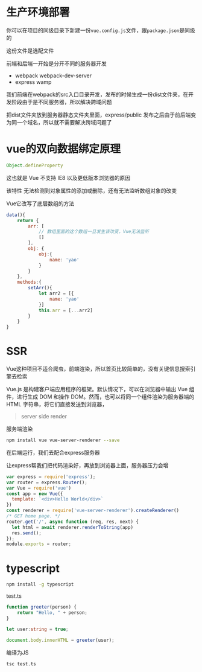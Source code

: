 # 生产环境部署

你可以在项目的同级目录下新建一份`vue.config.js`文件，跟`package.json`是同级的

这份文件是选配文件

前端和后端一开始是分开不同的服务器开发

- webpack webpack-dev-server
- express wamp

我们前端在webpack的src入口目录开发，发布的时候生成一份dist文件夹，在开发阶段由于是不同服务器，所以解决跨域问题

把dist文件夹放到服务器静态文件夹里面，express/public
发布之后由于前后端变为同一个域名，所以就不需要解决跨域问题了

# vue的双向数据绑定原理

```js
Object.defineProperty
```
这也就是 Vue 不支持 IE8 以及更低版本浏览器的原因

该特性 无法检测到对象属性的添加或删除，还有无法监听数组对象的改变

Vue它改写了底层数组的方法

```js
data(){
    return {
        arr: [
            // 数组里面的这个数组一旦发生该改变，Vue无法监听
            []
        ],
        obj: {
            obj:{
                name: 'yao'
            }
        }
    },
    methods:{
        setArr(){
            let arr2 = [{
                name: 'yao'
            }]
            this.arr = [...arr2]
        }
    }
}
```

# SSR

Vue这种项目不适合爬虫，前端渲染，所以首页比较简单的，没有关键信息搜索引擎去检索

Vue.js 是构建客户端应用程序的框架。默认情况下，可以在浏览器中输出 Vue 组件，进行生成 DOM 和操作 DOM。然而，也可以将同一个组件渲染为服务器端的 HTML 字符串，将它们直接发送到浏览器，

> server side render

服务端渲染

```bash
npm install vue vue-server-renderer --save
```

在后端运行，我们去配合express服务器

让express帮我们把代码渲染好，再放到浏览器上面，服务器压力会增
```js
var express = require('express');
var router = express.Router();
var Vue = require('vue')
const app = new Vue({
  template: `<div>Hello World</div>`
})
const renderer = require('vue-server-renderer').createRenderer()
/* GET home page. */
router.get('/', async function (req, res, next) {
  let html = await renderer.renderToString(app)
  res.send();
});
module.exports = router;
```

# typescript

```bash
npm install -g typescript
```

test.ts
```ts
function greeter(person) {
    return "Hello, " + person;
}

let user:string = true;

document.body.innerHTML = greeter(user);
```
编译为JS
```
tsc test.ts
```
